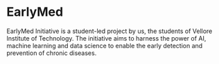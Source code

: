 # EarlyMed
EarlyMed Initiative is a student-led project by us, the students of Vellore Institute of Technology. The initiative aims to harness the power of AI, machine learning and data science to enable the early detection and prevention of chronic diseases.
